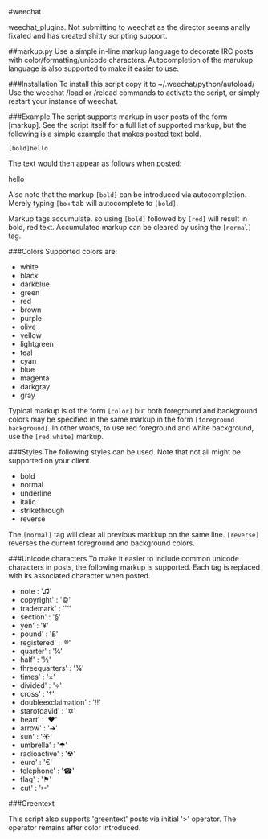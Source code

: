 #weechat

weechat_plugins. Not submitting to weechat as the director seems anally fixated and has created shitty scripting support.

##markup.py
Use a simple in-line markup language to decorate IRC posts with color/formatting/unicode characters.
Autocompletion of the marukup language is also supported to make it easier to use.

###Installation
To install this script copy it to ~/.weechat/python/autoload/
Use the weechat /load or /reload commands to activate the script, or simply restart your instance of weechat.

###Example
The script supports markup in user posts of the form [markup]. See the script itself for a full list of supported markup, but the following is a simple example that makes posted text bold.
```
[bold]hello
```
The text would then appear as follows when posted:

hello

Also note that the markup ``[bold]`` can be introduced via autocompletion. Merely typing ``[bo``+<kbd>tab</kbd> will autocomplete to ```[bold]```.

Markup tags accumulate. so using ``[bold]`` followed by ``[red]`` will result in bold, red text. Accumulated markup can be cleared by using the ``[normal]`` tag.

###Colors
Supported colors are: 
* white
* black
* darkblue
* green
* red
* brown
* purple
* olive
* yellow
* lightgreen
* teal
* cyan
* blue
* magenta
* darkgray
* gray

Typical markup is of the form ``[color]`` but both foreground and background colors may be specified in the same markup in the form ``[foreground background]``. In other words, to use red foreground and white background, use the ```[red white]``` markup.

###Styles
The following styles can be used. Note that not all might be supported on your client.
* bold
* normal
* underline
* italic
* strikethrough
* reverse

The ``[normal]`` tag will clear all previous markkup on the same line. ``[reverse]`` reverses the current foreground and background colors.

###Unicode characters
To make it easier to include common unicode characters in posts, the following markup is supported. Each tag is replaced with its associated character when posted.
* note : '♫'
* copyright' : '©'
* trademark' : '™'
* section' : '§'
* yen' : '¥'
* pound' : '£'
* registered' : '®'
* quarter' : '¼'
* half' : '½'
* threequarters' : '¾'
* times' : '×'
* divided' : '÷'
* cross' : '†'
* doubleexclaimation' : '‼'
* starofdavid' : '✡'
* heart' : '❤'
* arrow' : '➔'
* sun' : '☀'
* umbrella' : '☂'
* radioactive' : '☢'
* euro' : '€'
* telephone' : '☎'
* flag' : '⚑'
* cut' : '✂'


###Greentext

This script also supports 'greentext' posts via initial '>' operator. The operator remains after color introduced.


